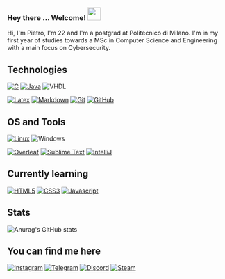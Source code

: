 ### Hey there ... Welcome! <img src="https://raw.githubusercontent.com/MartinHeinz/MartinHeinz/master/wave.gif" width="30px">

<font family="Montserrat">
Hi, I'm Pietro, I'm 22 and I'm a postgrad at Politecnico di Milano. I'm in my first year of studies towards a MSc in Computer Science and Engineering with a main focus on Cybersecurity. 
</font>

## Technologies

[![C](https://img.shields.io/badge/c%20-%2300599C.svg?&style=for-the-badge&logo=c&logoColor=white)](<https://en.wikipedia.org/wiki/C_(programming_language)>)
[![Java](https://img.shields.io/badge/Java%20-%23F05033?style=for-the-badge&logo=java&logoColor=white)](https://www.java.com/it/)
![VHDL](https://img.shields.io/badge/-Vhdl-grey?logo=xilinx&style=for-the-badge&logoColor=red) 

[![Latex](https://img.shields.io/badge/latex%20-%23008080.svg?&style=for-the-badge&logo=latex&logoColor=white)](https://www.latex-project.org/)
[![Markdown](https://img.shields.io/badge/Markdown-181717?style=for-the-badge&logo=Markdown)](https://en.wikipedia.org/wiki/Markdown)
[![Git](https://img.shields.io/badge/git-181717.svg?&style=for-the-badge&logo=git&logoColor=%20-%23F05033)](https://git-scm.com/)
[![GitHub](https://img.shields.io/badge/-Github-181717?logo=Github&style=for-the-badge&logoColor=white)](https://github.com)



## OS and Tools

[![Linux](https://img.shields.io/badge/Linux-orange?style=for-the-badge&logo=linux&logoColor=white)](https://en.wikipedia.org/wiki/Linux)
![Windows](https://img.shields.io/badge/-Windows%20-%2300599C?logo=Windows&style=for-the-badge&logoColor=white)

[![Overleaf](https://img.shields.io/badge/-Overleaf-47A141?logo=Overleaf&style=for-the-badge&logoColor=white)](https://www.overleaf.com/)
[![Sublime Text](https://img.shields.io/badge/-Sublime_text-181717?logo=sublime-text&style=for-the-badge&logoColor=orange)](https://www.sublimetext.com/)
[![IntelliJ](https://img.shields.io/badge/-IntelliJ%20IDEA%20-%2300599C?style=for-the-badge&logo=IntelliJ-IDEA&logoColor=%23F05033)](https://www.jetbrains.com/idea/)


<!-- ## Currently learning -->
## Currently learning
[![HTML5](https://img.shields.io/badge/html5%20-%23E34F26.svg?&style=for-the-badge&logo=html5&logoColor=white)](https://en.wikipedia.org/wiki/HTML5)
[![CSS3](https://img.shields.io/badge/css3%20-%231572B6.svg?&style=for-the-badge&logo=css3&logoColor=white)](https://en.wikipedia.org/wiki/CSS)
[![Javascript](https://img.shields.io/badge/javascript%20-%23323330.svg?&style=for-the-badge&logo=javascript&logoColor=%23F7DF1)](https://en.wikipedia.org/wiki/JavaScript)

## Stats
![Anurag's GitHub stats](https://github-readme-stats.vercel.app/api?username=PietroBernardelle&count_private=true&show_icons=true&theme=transparent)


## You can find me here

[![Instagram](https://img.shields.io/badge/Instagram%20-%23F05033?style=for-the-badge&logo=Instagram&logoColor=white)](https://www.instagram.com/pietro_bernardelle/)
[![Telegram](https://img.shields.io/badge/Telegram%20-%231DA1F2?style=for-the-badge&logo=telegram&logoColor=lightblue)](https://t.me/pietro_bernardelle)
[![Discord](https://img.shields.io/badge/Discord%20-%237289DA.svg?&style=for-the-badge&logo=discord&logoColor=white)](https://discordapp.com/users/PietroBernardelle#0051/)
[![Steam](https://img.shields.io/badge/steam-181717.svg?&style=for-the-badge&logo=steam&logoColor=white)](https://steamcommunity.com/id/pietro.bernardelle/)

